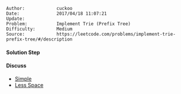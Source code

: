 
    Author:            cuckoo
    Date:              2017/04/18 11:07:21
    Update:            
    Problem:           Implement Trie (Prefix Tree)
    Difficulty:        Medium
    Source:            https://leetcode.com/problems/implement-trie-prefix-tree/#/description

#### Solution Step

#### Discuss
 - [Simple](https://discuss.leetcode.com/topic/13463/maybe-the-code-is-not-too-much-by-using-next-26-c)
 - [Less Space](https://discuss.leetcode.com/topic/13623/c-my-solution-easy-to-understand/11)
